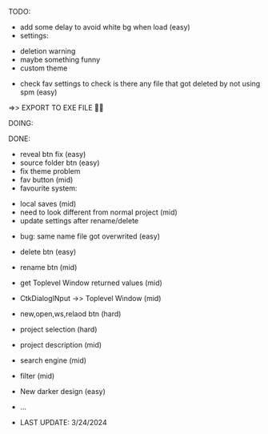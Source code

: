 TODO: 
- add some delay to avoid white bg when load (easy)
- settings:
 + deletion warning
 + maybe something funny
 + custom theme
- check fav settings to check is there any file that got deleted by not using spm (easy)

=>> EXPORT TO EXE FILE 🚀🚀

DOING:

DONE:
- reveal btn fix (easy)
- source folder btn (easy)
- fix theme problem
- fav button (mid)
- favourite system:
 + local saves (mid) 
 + need to look different from normal project (mid)
 + update settings after rename/delete
- bug: same name file got overwrited (easy)
- delete btn (easy)
- rename btn (mid)
- get Toplevel Window returned values (mid)
- CtkDialogINput ->> Toplevel Window (mid)
- new,open,ws,relaod btn (hard)
- project selection (hard)
- project description (mid)
- search engine (mid)
- filter (mid)
- New darker design (easy)
- ...

- LAST UPDATE: 3/24/2024